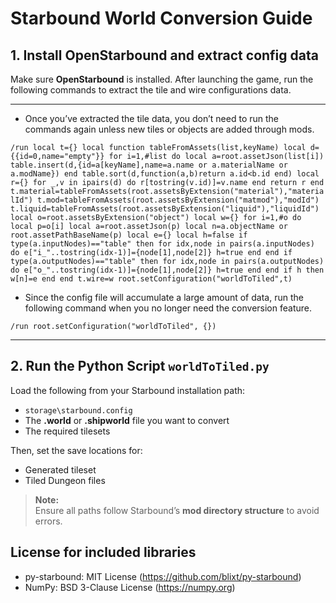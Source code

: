 # Starbound World Conversion Guide

## 1. Install OpenStarbound and extract config data
Make sure **OpenStarbound** is installed. After launching the game, run the following commands to extract the tile and wire configurations data.

---------------------------------------------------------------------------------------------------------------------------------------------------------------

- Once you’ve extracted the tile data, you don’t need to run the commands again unless new tiles or objects are added through mods.

`/run local t={} local function tableFromAssets(list,keyName) local d={{id=0,name="empty"}} for i=1,#list do local a=root.assetJson(list[i]) table.insert(d,{id=a[keyName],name=a.name or a.materialName or a.modName}) end table.sort(d,function(a,b)return a.id<b.id end) local r={} for _,v in ipairs(d) do r[tostring(v.id)]=v.name end return r end t.material=tableFromAssets(root.assetsByExtension("material"),"materialId") t.mod=tableFromAssets(root.assetsByExtension("matmod"),"modId") t.liquid=tableFromAssets(root.assetsByExtension("liquid"),"liquidId") local o=root.assetsByExtension("object") local w={} for i=1,#o do local p=o[i] local a=root.assetJson(p) local n=a.objectName or root.assetPathBaseName(p) local e={} local h=false if type(a.inputNodes)=="table" then for idx,node in pairs(a.inputNodes) do e["i_"..tostring(idx-1)]={node[1],node[2]} h=true end end if type(a.outputNodes)=="table" then for idx,node in pairs(a.outputNodes) do e["o_"..tostring(idx-1)]={node[1],node[2]} h=true end end if h then w[n]=e end end t.wire=w root.setConfiguration("worldToTiled",t)`

- Since the config file will accumulate a large amount of data, run the following command when you no longer need the conversion feature.

`/run root.setConfiguration("worldToTiled", {})`

---------------------------------------------------------------------------------------------------------------------------------------------------------------

## 2. Run the Python Script **`worldToTiled.py`**
Load the following from your Starbound installation path:

- `storage\starbound.config`
- The **.world** or **.shipworld** file you want to convert
- The required tilesets

Then, set the save locations for:

- Generated tileset
- Tiled Dungeon files

> **Note:**  
> Ensure all paths follow Starbound’s **mod directory structure** to avoid errors.


## License for included libraries

- py-starbound: MIT License (https://github.com/blixt/py-starbound)
- NumPy: BSD 3-Clause License (https://numpy.org)